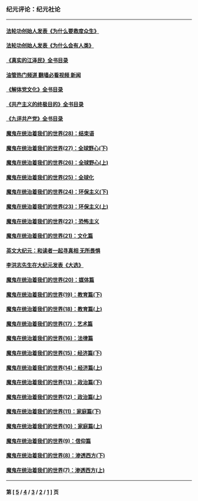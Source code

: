 ### 纪元评论：纪元社论
---
#### [法轮功创始人发表《为什么要救度众生》](../../pages/nsc422/n13975246.md?09150330) 
#### [法轮功创始人发表《为什么会有人类》](../../pages/nsc422/n13912117.md?09150330) 
#### [《真实的江泽民》全书目录](../../pages/nsc422/n13721399.md?09150330) 
#### [油管热门频道 翻墙必看视频 新闻](ok?09150330)
#### [《解体党文化》全书目录](../../pages/nsc422/n13721157.md?09150330) 
#### [《共产主义的终极目的》全书目录](../../pages/nsc422/n13721048.md?09150330) 
#### [《九评共产党》全书目录](../../pages/nsc422/n13708085.md?09150330) 
#### [魔鬼在统治着我们的世界(28)：结束语](../../pages/nsc422/n10936246.md?09150330) 
#### [魔鬼在统治着我们的世界(27)：全球野心(下)](../../pages/nsc422/n10928319.md?09150330) 
#### [魔鬼在统治着我们的世界(26)：全球野心(上)](../../pages/nsc422/n10900318.md?09150330) 
#### [魔鬼在统治着我们的世界(25)：全球化](../../pages/nsc422/n10788205.md?09150330) 
#### [魔鬼在统治着我们的世界(24)：环保主义(下)](../../pages/nsc422/n10695307.md?09150330) 
#### [魔鬼在统治着我们的世界(23)：环保主义(上)](../../pages/nsc422/n10688613.md?09150330) 
#### [魔鬼在统治着我们的世界(22)：恐怖主义](../../pages/nsc422/n10614727.md?09150330) 
#### [魔鬼在统治着我们的世界(21)：文化篇](../../pages/nsc422/n10597706.md?09150330) 
#### [英文大纪元：和读者一起寻真相 无所畏惧](../../pages/nsc422/n12542027.md?09150330) 
#### [李洪志先生在大纪元发表《大选》](../../pages/nsc422/n12534746.md?09150330) 
#### [魔鬼在统治着我们的世界(20)：媒体篇](../../pages/nsc422/n10586579.md?09150330) 
#### [魔鬼在统治着我们的世界(19)：教育篇(下)](../../pages/nsc422/n10564808.md?09150330) 
#### [魔鬼在统治着我们的世界(18)：教育篇(上)](../../pages/nsc422/n10526970.md?09150330) 
#### [魔鬼在统治着我们的世界(17)：艺术篇](../../pages/nsc422/n10499093.md?09150330) 
#### [魔鬼在统治着我们的世界(16)：法律篇](../../pages/nsc422/n10485969.md?09150330) 
#### [魔鬼在统治着我们的世界(15)：经济篇(下)](../../pages/nsc422/n10469975.md?09150330) 
#### [魔鬼在统治着我们的世界(14)：经济篇(上)](../../pages/nsc422/n10457370.md?09150330) 
#### [魔鬼在统治着我们的世界(13)：政治篇(下)](../../pages/nsc422/n10448270.md?09150330) 
#### [魔鬼在统治着我们的世界(12)：政治篇(上)](../../pages/nsc422/n10444576.md?09150330) 
#### [魔鬼在统治着我们的世界(11)：家庭篇(下)](../../pages/nsc422/n10440961.md?09150330) 
#### [魔鬼在统治着我们的世界(10)：家庭篇(上)](../../pages/nsc422/n10435448.md?09150330) 
#### [魔鬼在统治着我们的世界(9)：信仰篇](../../pages/nsc422/n10432159.md?09150330) 
#### [魔鬼在统治着我们的世界(8)：渗透西方(下)](../../pages/nsc422/n10429603.md?09150330) 
#### [魔鬼在统治着我们的世界(7)：渗透西方(上)](../../pages/nsc422/n10426013.md?09150330) 

---
#### 第 [ [5](./5.md?09150330) / [4](./4.md?09150330) / [3](./3.md?09150330) / [2](./2.md?09150330) / [1](./1.md?09150330) ] 页
